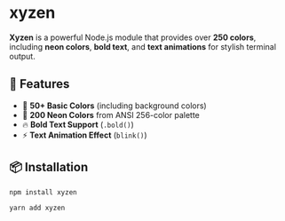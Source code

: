 # xyzen  

**Xyzen** is a powerful Node.js module that provides over **250 colors**, including **neon colors**, **bold text**, and **text animations** for stylish terminal output.  

## 🚀 Features  
- 🎨 **50+ Basic Colors** (including background colors)  
- 🌈 **200 Neon Colors** from ANSI 256-color palette  
- 🔥 **Bold Text Support** (`.bold()`)  
- ⚡ **Text Animation Effect** (`blink()`)  

## 📦 Installation  
```sh
npm install xyzen

yarn add xyzen
